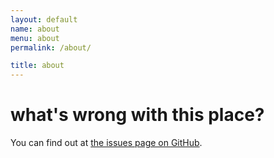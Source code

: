 ```yaml
---
layout: default
name: about
menu: about
permalink: /about/

title: about
---
```


# what's wrong with this place?

You can find out at [the issues page on GitHub](http://github.com/crdx/crdx.org/issues?state=open).
